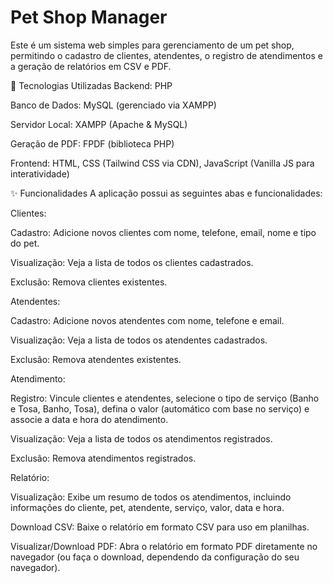 # Pet Shop Manager
Este é um sistema web simples para gerenciamento de um pet shop, permitindo o cadastro de clientes, atendentes, o registro de atendimentos e a geração de relatórios em CSV e PDF.

🚀 Tecnologias Utilizadas
Backend: PHP

Banco de Dados: MySQL (gerenciado via XAMPP)

Servidor Local: XAMPP (Apache & MySQL)

Geração de PDF: FPDF (biblioteca PHP)

Frontend: HTML, CSS (Tailwind CSS via CDN), JavaScript (Vanilla JS para interatividade)


✨ Funcionalidades
A aplicação possui as seguintes abas e funcionalidades:

Clientes:

Cadastro: Adicione novos clientes com nome, telefone, email, nome e tipo do pet.

Visualização: Veja a lista de todos os clientes cadastrados.

Exclusão: Remova clientes existentes.

Atendentes:

Cadastro: Adicione novos atendentes com nome, telefone e email.

Visualização: Veja a lista de todos os atendentes cadastrados.

Exclusão: Remova atendentes existentes.

Atendimento:

Registro: Vincule clientes e atendentes, selecione o tipo de serviço (Banho e Tosa, Banho, Tosa), defina o valor (automático com base no serviço) e associe a data e hora do atendimento.

Visualização: Veja a lista de todos os atendimentos registrados.

Exclusão: Remova atendimentos registrados.

Relatório:

Visualização: Exibe um resumo de todos os atendimentos, incluindo informações do cliente, pet, atendente, serviço, valor, data e hora.

Download CSV: Baixe o relatório em formato CSV para uso em planilhas.

Visualizar/Download PDF: Abra o relatório em formato PDF diretamente no navegador (ou faça o download, dependendo da configuração do seu navegador).